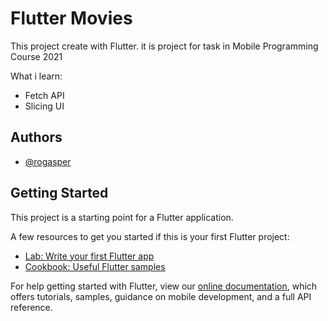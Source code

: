 # Flutter Movies

This project create with Flutter. it is project for task in Mobile Programming Course 2021

What i learn:

- Fetch API
- Slicing UI

## Authors

- [@rogasper](https://www.github.com/rogasper)

## Getting Started

This project is a starting point for a Flutter application.

A few resources to get you started if this is your first Flutter project:

- [Lab: Write your first Flutter app](https://flutter.dev/docs/get-started/codelab)
- [Cookbook: Useful Flutter samples](https://flutter.dev/docs/cookbook)

For help getting started with Flutter, view our
[online documentation](https://flutter.dev/docs), which offers tutorials,
samples, guidance on mobile development, and a full API reference.
